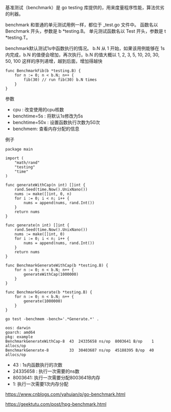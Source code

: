 基准测试（benchmark）是 go testing 库提供的，用来度量程序性能，算法优劣的利器。


benchmark 和普通的单元测试用例一样，都位于 _test.go 文件中。
函数名以 Benchmark 开头，参数是 b *testing.B。
单元测试函数名以 Test 开头，参数是 t *testing.T。


benchmark默认测试1s中函数执行的情况。
b.N 从 1 开始，如果该用例能够在 1s 内完成，b.N 的值便会增加，再次执行。b.N 的值大概以 1, 2, 3, 5, 10, 20, 30, 50, 100 这样的序列递增，越到后面，增加得越快
```golang
func BenchmarkFib(b *testing.B) {
	for n := 0; n < b.N; n++ {
		fib(30) // run fib(30) b.N times
	}
}
```


参数

- cpu : 改变使用的cpu核数
- benchtime=5s : 将默认1s修改为5s
- benchtime=50x : 设置函数执行次数为50次
- benchmem: 查看内存分配的信息


例子

```golang
package main

import (
	"math/rand"
	"testing"
	"time"
)

func generateWithCap(n int) []int {
	rand.Seed(time.Now().UnixNano())
	nums := make([]int, 0, n)
	for i := 0; i < n; i++ {
		nums = append(nums, rand.Int())
	}
	return nums
}

func generate(n int) []int {
	rand.Seed(time.Now().UnixNano())
	nums := make([]int, 0)
	for i := 0; i < n; i++ {
		nums = append(nums, rand.Int())
	}
	return nums
}

func BenchmarkGenerateWithCap(b *testing.B) {
	for n := 0; n < b.N; n++ {
		generateWithCap(1000000)
	}
}

func BenchmarkGenerate(b *testing.B) {
	for n := 0; n < b.N; n++ {
		generate(1000000)
	}
}
```

```shell
go test -benchmem -bench='.*Generate.*' . 

oos: darwin
goarch: amd64
pkg: example
BenchmarkGenerateWithCap-8  43  24335658 ns/op  8003641 B/op    1 allocs/op
BenchmarkGenerate-8         33  30403687 ns/op  45188395 B/op  40 allocs/op
```

- 43 : 1s内函数执行的次数
- 24335658 : 执行一次需要的ns数
- 8003641: 执行一次需要分配8003641B内存
- 1: 执行一次需要1次内存分配






https://www.cnblogs.com/yahuian/p/go-benchmark.html

https://geektutu.com/post/hpg-benchmark.html